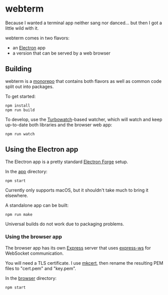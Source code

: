# webterm

Because I wanted a terminal app neither sang nor danced… but then I got a little wild with it.

webterm comes in two flavors:

- an [Electron](https://www.electronjs.org) app
- a version that can be served by a web browser

## Building

webterm is a [monorepo](https://monorepo.tools) that contains both flavors as well as common code split out into packages.

To get started:

```shell
npm install
npm run build
```

To develop, use the [Turbowatch](https://github.com/gajus/turbowatch)-based watcher, which will watch and keep up-to-date both libraries and the browser web app:

```shell
npm run watch
```

## Using the Electron app

The Electron app is a pretty standard [Electron Forge](https://www.electronforge.io) setup.

In the [app](./app) directory:

```shell
npm start
```

Currently only supports macOS, but it shouldn't take much to bring it elsewhere.

A standalone app can be built:

```shell
npm run make
```

Universal builds do not work due to packaging problems.

### Using the browser app

The browser app has its own [Express](https://expressjs.com) server that uses [express-ws](https://github.com/HenningM/express-ws) for WebSocket communication.

You will need a TLS certificate. I use [mkcert](https://mkcert.dev), then rename the resulting PEM files to "cert.pem" and "key.pem".

In the [browser](./browser) directory:

```shell
npm start
```
